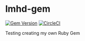 # lmhd-gem

[![Gem Version](https://badge.fury.io/rb/lmhd.svg)](https://badge.fury.io/rb/lmhd) [![CircleCI](https://circleci.com/gh/LMHD/lmhd-gem.svg?style=svg)](https://circleci.com/gh/LMHD/lmhd-gem)

Testing creating my own Ruby Gem
